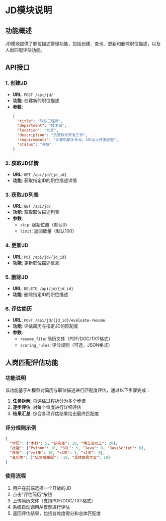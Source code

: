 # JD模块说明

## 功能概述

JD模块提供了职位描述管理功能，包括创建、查询、更新和删除职位描述，以及人岗匹配评估功能。

## API接口

### 1. 创建JD
- **URL**: `POST /api/jd/`
- **功能**: 创建新的职位描述
- **参数**: 
  ```json
  {
    "title": "软件工程师",
    "department": "技术部",
    "location": "北京",
    "description": "负责软件开发工作",
    "requirements": "计算机相关专业，3年以上开发经验",
    "status": "开放"
  }
  ```

### 2. 获取JD详情
- **URL**: `GET /api/jd/{jd_id}`
- **功能**: 获取指定ID的职位描述详情

### 3. 获取JD列表
- **URL**: `GET /api/jd/`
- **功能**: 获取职位描述列表
- **参数**: 
  - `skip`: 起始位置（默认0）
  - `limit`: 返回数量（默认100）

### 4. 更新JD
- **URL**: `PUT /api/jd/{jd_id}`
- **功能**: 更新职位描述信息

### 5. 删除JD
- **URL**: `DELETE /api/jd/{jd_id}`
- **功能**: 删除指定ID的职位描述

### 6. 评估简历
- **URL**: `POST /api/jd/{jd_id}/evaluate-resume`
- **功能**: 评估简历与指定JD的匹配度
- **参数**: 
  - `resume_file`: 简历文件（PDF/DOC/TXT格式）
  - `scoring_rules`: 评分规则（可选，JSON格式）

## 人岗匹配评估功能

### 功能说明
该功能基于AI模型对简历与职位描述进行匹配度评估，通过以下步骤完成：

1. **任务拆解**: 将评估过程拆分为多个步骤
2. **逐步评估**: 对每个维度进行详细评估
3. **结果汇总**: 综合各项评估结果给出最终匹配度

### 评分规则示例
```json
{
  "学历": {"本科": 5, "研究生": 10, "博士及以上": 20},
  "技能": {"Python": 10, "SQL": 5, "Java": 8, "JavaScript": 8},
  "年限": {">=3年": 10, "<3年": 5, "<1年": 0},
  "真实性": {"AI生成嫌疑": -10, "具体案例丰富": 10}
}
```

### 使用流程
1. 用户在前端选择一个开放的JD
2. 点击"评估简历"按钮
3. 上传简历文件（支持PDF/DOC/TXT格式）
4. 系统自动调用AI模型进行评估
5. 返回评估结果，包括各维度得分和总体匹配度